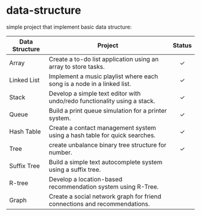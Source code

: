 # data-structure

simple project that implement basic data structure:

| Data Structure  |  Project | Status |
| ------------- | ------------- | :-------------: |
| Array   | Create a to-do list application using an array to store tasks.  | &check;|
| Linked List  | Implement a music playlist where each song is a node in a linked list.  |&check;|
| Stack   | Develop a simple text editor with undo/redo functionality using a stack.  |&check;|
| Queue   | Build a print queue simulation for a printer system.  |&check;|
| Hash Table   | Create a contact management system using a hash table for quick searches.  |&check;|
| Tree   | create unbalance binary tree structure for number.  |&check;|
| Suffix Tree   | Build a simple text autocomplete system using a suffix tree. |
| R-tree   | Develop a location-based recommendation system using R-Tree.  |
| Graph   | Create a social network graph for friend connections and recommendations.   |